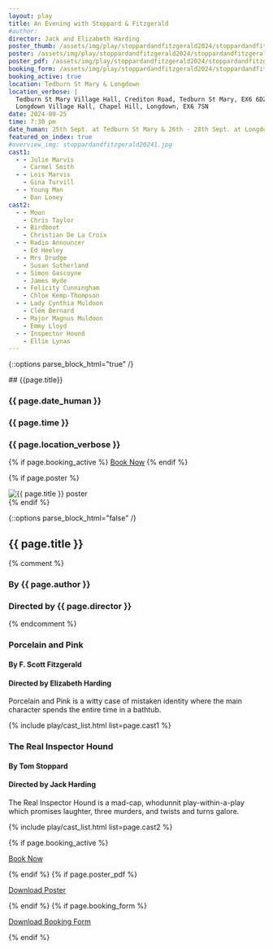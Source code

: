```yaml
---
layout: play
title: An Evening with Stoppard & Fitzgerald
#author:
director: Jack and Elizabeth Harding
poster_thumb: /assets/img/play/stoppardandfitzgerald2024/stoppardandfitzgerald2024thumb.jpg
poster: /assets/img/play/stoppardandfitzgerald2024/stoppardandfitzgerald2024poster.jpg
poster_pdf: /assets/img/play/stoppardandfitzgerald2024/stoppardandfitzgerald2024poster.pdf
booking_form: /assets/img/play/stoppardandfitzgerald2024/stoppardandfitzgerald2024bookingform.pdf
booking_active: true
location: Tedburn St Mary & Longdown
location_verbose: |
  Tedburn St Mary Village Hall, Crediton Road, Tedburn St Mary, EX6 6DZ &
  Longdown Village Hall, Chapel Hill, Longdown, EX6 7SN
date: 2024-09-25
time: 7:30 pm
date_human: 25th Sept. at Tedburn St Mary & 26th - 28th Sept. at Longdown
featured_on_index: true
#overview_img: stoppardandfitzgerald20241.jpg
cast1:
  - - Julie Marvis
    - Carmel Smith
  - - Lois Marvis
    - Gina Turvill
  - - Young Man
    - Dan Loney
cast2:
  - - Moon
    - Chris Taylor
  - - Birdboot
    - Christian De La Croix
  - - Radio Announcer
    - Ed Heeley
  - - Mrs Drudge
    - Susan Sutherland
  - - Simon Gascoyne
    - James Hyde
  - - Felicity Cunningham
    - Chloe Kemp-Thompson
  - - Lady Cynthia Muldoon
    - Clém Bernard
  - - Major Magnus Muldoon
    - Emmy Lloyd
  - - Inspector Hound
    - Ellie Lynas
---
```



{::options parse_block_html="true" /}

<div class="jumbotron">
## {{page.title}}
<h3> <i class="fas fa-calendar-alt"></i> {{ page.date_human }}</h3>
<h3> <i class="fas fa-clock"></i> {{ page.time }}</h3>
<h3> <i class="fas fa-map-marker-alt"></i> {{ page.location_verbose }}</h3>
{% if page.booking_active %}
<a class="btn btn-primary" href="{{ site.social_links.ticketsource }}" role="button">Book Now</a>
{% endif %}
</div>

{% if page.poster %}
<div class="row text-center">
<div class="col-1">
</div>
<div class="col-10">
<img class="img-fluid" src="{{ page.poster | relative_url }}" alt="{{ page.title }} poster" />
</div>
<div class="col-1">
</div>
</div>
{% endif %}

{::options parse_block_html="false" /}

## {{ page.title }}
{% comment %}
### By {{ page.author }}
### Directed by {{ page.director }}
{% endcomment %}

### Porcelain and Pink
#### By F. Scott Fitzgerald
#### Directed by Elizabeth Harding

Porcelain and Pink is a witty case of mistaken identity where the main character
spends the entire time in a bathtub.

{% include play/cast_list.html list=page.cast1 %}

### The Real Inspector Hound
#### By Tom Stoppard
#### Directed by Jack Harding

The Real Inspector Hound is a mad-cap, whodunnit play-within-a-play which
promises laughter, three murders, and twists and turns galore.

{% include play/cast_list.html list=page.cast2 %}

{% if page.booking_active %}
<p class="text-center"><a class="btn btn-primary" href="{{ site.social_links.ticketsource }}" role="button">Book Now</a></p>
{% endif %}
{% if page.poster_pdf %}
<p class="text-center"><a href="{{ page.poster_pdf | relative_url}}" role="button">Download Poster</a></p>
{% endif %}
{% if page.booking_form %}
<p class="text-center"><a href="{{ page.booking_form | relative_url }}" role="button">Download Booking Form</a></p>
{% endif %}
